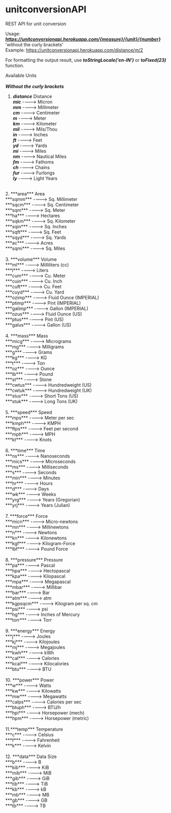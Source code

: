 # unitconversionAPI
REST API for unit conversion<br>

Usage: 
***https://unitconversionapi.herokuapp.com/{measure}/{unit}/{number}***
'without the curly brackets'<br>
Example: https://unitconversionapi.herokuapp.com/distance/m/2

For formatting the output result, use ***toStringLocale('en-IN')*** or ***toFixed(23)*** function.

Available Units<br> 
<br>
***Without the curly brackets***
1. ***distance*** Distance <br>
***mic*** ----> Micron<br>
***mm*** ----> Millimeter<br>
***cm*** ----> Centimeter<br>
***m*** ----> Meter<br>
***km*** ----> Kilometer<br>
***mil*** ----> Mils/Thou<br>
***in*** ----> Inches<br>
***ft*** ----> Feet<br>
***yd*** ----> Yards<br>
***mi*** ----> Miles<br>
***nm*** ----> Nautical Miles<br>
***fm*** ----> Fathoms<br>
***ch*** ----> Chains<br>
***fur*** ----> Furlongs<br>
***ly*** ----> Light Years<br>
<br>
2. ***area*** Area<br>
***sqmm*** ----> Sq. Millimeter<br>
***sqcm*** ----> Sq. Centimeter<br>
***sqm*** ----> Sq. Meter<br>
***ha*** ----> Hectares<br>
***sqkm*** ----> Sq. Kilometer<br>
***sqin*** ----> Sq. Inches<br>
***sqft*** ----> Sq. Feet<br>
***sqyd*** ----> Sq. Yards<br>
***ac*** ----> Acres<br>
***sqmi*** ----> Sq. Miles<br>
<br>
3. ***volume*** Volume<br>
***ml*** ----> Milliliters (cc)<br>
***l*** ----> Liters<br>
***cum*** ----> Cu. Meter<br>
***cuin*** ----> Cu. Inch<br>
***cuft*** ----> Cu. Feet<br>
***cuyd*** ----> Cu. Yard<br>
***ozimp*** ----> Fluid Ounce (IMPERIAL)<br>
***ptimp*** ----> Pint (IMPERIAL)<br>
***galimp*** ----> Gallon (IMPERIAL)<br>
***ozus*** ----> Fluid Ounce (US)<br>
***ptus*** ----> Pint (US)<br>
***galus*** ----> Gallon (US)<br>
<br>
4. ***mass*** Mass<br>
***micg*** ----> Micrograms<br>
***mg*** ----> Milligrams<br>
***g*** ----> Grams<br>
***kg*** ----> KG<br>
***t*** ----> Ton<br>
***oz*** ----> Ounce<br>
***lb*** ----> Pound<br>
***st*** ----> Stone<br>
***cwtus*** ----> Hundredweight (US)<br>
***cwtuk*** ----> Hundredweight (UK)<br>
***stus*** ----> Short Tons (US)<br>
***stuk*** ----> Long Tons (UK)<br>
<br>
5. ***speed*** Speed<br>
***mps*** ----> Meter per sec<br>
***kmph*** ----> KMPH<br>
***ftps*** ----> Feet per second<br>
***mph*** ----> MPH<br>
***kt*** ----> Knots<br>
<br>
6. ***time*** Time<br>
***ns*** ----> Nanoseconds<br>
***mics*** ----> Microseconds<br>
***ms*** ----> Milliseconds<br>
***s*** ----> Seconds<br>
***min*** ----> Minutes<br>
***hr*** ----> Hours<br>
***d*** ----> Days<br>
***wk*** ----> Weeks<br>
***yrg*** ----> Years (Gregorian)<br>
***yrj*** ----> Years (Julian)<br>
<br>
7. ***force*** Force<br>
***micn*** ----> Micro-newtons<br>
***mn*** ----> Millinewtons<br>
***n*** ----> Newtons<br>
***kn*** ----> Kilonewtons<br>
***kgf*** ----> Kilogram-Force<br>
***lbf*** ----> Pound Force<br>
<br>
8. ***pressure*** Pressure<br>
***pa*** ----> Pascal<br>
***hpa*** ----> Hectopascal<br>
***kpa*** ----> Kilopascal<br>
***mpa*** ----> Megapascal<br>
***mbar*** ----> Millibar<br>
***bar*** ----> Bar<br>
***atm*** ----> atm<br>
***kgpsqcm*** ----> Kilogram per sq. cm<br>
***psi*** ----> psi<br>
***hg*** ----> Inches of Mercury<br>
***torr*** ----> Torr<br>
<br>
9. ***energy*** Energy<br>
***j*** ----> Joules<br>
***kj*** ----> Kilojoules<br>
***mj*** ----> Megajoules<br>
***kwh*** ----> kWh<br>
***cal*** ----> Calories<br>
***kcal*** ----> Kilocalories<br>
***btu*** ----> BTU<br>
<br>
10. ***power*** Power<br>
***w*** ----> Watts<br>
***kw*** ----> Kilowatts<br>
***mw*** ----> Megawatts<br>
***calps*** ----> Calories per sec<br>
***btuph*** ----> BTU/h<br>
***hpi*** ----> Horsepower (mech)<br>
***hpm*** ----> Horsepower (metric)<br>
<br>
11.***temp*** Temperature<br>
***c*** ----> Celsius<br>
***f*** ----> Fahrenheit<br>
***k*** ----> Kelvin<br>
<br>
12. ***data*** Data Size<br>
***b*** ----> B<br>
***kib*** ----> KiB<br>
***mib*** ----> MiB<br>
***gib*** ----> GiB<br>
***tib*** ----> TiB<br>
***kb*** ----> kB<br>
***mb*** ----> MB<br>
***gb*** ----> GB<br>
***tb*** ----> TB<br><br>
